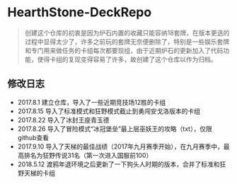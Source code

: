 # HearthStone-DeckRepo

> 创建这个仓库的初衷是因为炉石内置的收藏只能容纳18套牌，在版本更迭的过程中显得太少了，许多之前玩的套牌无奈便删除了，特别是一些娱乐套牌和专门用来做任务的卡组每次都要现组，由于近期炉石的更新加入了代码功能，使得卡组的复现变得容易了许多，故创建了这个仓库以作为归档。

## 修改日志

* 2017.8.1 建立仓库，导入了一些近期竞技场12胜的卡组
* 2017.8.15 导入了标准模式和狂野模式截止到勇闯安戈洛版本的卡组
* 2017.8.22 导入了冰封王座青玉德
* 2017.8.26 导入了冒险模式“冰冠堡垒”最上层巫妖王的攻略（txt），仅限github查看
* 2017.9.10 导入了天梯的最佳战绩（2017年九月赛季开始），在九月赛季中，最高排名为狂野传说31名（第一次进入国服前100）
* 2018.5.12 渡鸦年退环境之后更新了一下狗头人时期的版本，合并了标准和狂野天梯的卡组

